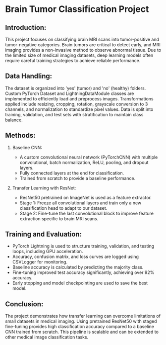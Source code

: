 # Brain Tumor Classification Project

## Introduction:
This project focuses on classifying brain MRI scans into tumor-positive and tumor-negative categories. 
Brain tumors are critical to detect early, and MRI imaging provides a non-invasive method to observe 
abnormal tissue. Due to the limited size of medical imaging datasets, deep learning models often require
careful training strategies to achieve reliable performance.

## Data Handling:
The dataset is organized into 'yes' (tumor) and 'no' (healthy) folders. Custom PyTorch Dataset and 
LightningDataModule classes are implemented to efficiently load and preprocess images. 
Transformations applied include resizing, cropping, rotation, grayscale conversion to 3 channels, 
and normalization to standardize pixel values. Data is split into training, validation, and test sets 
with stratification to maintain class balance.

## Methods:
1. Baseline CNN:
   - A custom convolutional neural network (PyTorchCNN) with multiple convolutional, batch normalization, 
     ReLU, pooling, and dropout layers.
   - Fully connected layers at the end for classification.
   - Trained from scratch to provide a baseline performance.

2. Transfer Learning with ResNet:
   - ResNet50 pretrained on ImageNet is used as a feature extractor.
   - Stage 1: Freeze all convolutional layers and train only a new classification head to adapt to our dataset.
   - Stage 2: Fine-tune the last convolutional block to improve feature extraction specific to brain MRI scans.
   

## Training and Evaluation:
- PyTorch Lightning is used to structure training, validation, and testing loops, including GPU acceleration.
- Accuracy, confusion matrix, and loss curves are logged using CSVLogger for monitoring.
- Baseline accuracy is calculated by predicting the majority class.
- Fine-tuning improved test accuracy significantly, achieving over 92% accuracy.
- Early stopping and model checkpointing are used to save the best model.

## Conclusion:
The project demonstrates how transfer learning can overcome limitations of small datasets in medical imaging.
Using pretrained ResNet50 with staged fine-tuning provides high classification accuracy compared to a 
baseline CNN trained from scratch. This pipeline is scalable and can be extended to other medical 
image classification tasks.


